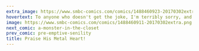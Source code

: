```yaml
---
extra_image: https://www.smbc-comics.com/comics/1488460923-20170302extraafter.png
hovertext: To anyone who doesn't get the joke, I'm terribly sorry, and there'll be another update in a little bit.
image: https://www.smbc-comics.com/comics/1488460911-20170302extra.png
next_comic: a-monster-in-the-closet
prev_comic: pre-emptive-senility
title: Praise His Metal Heart!
---
```


